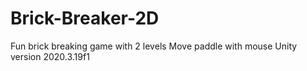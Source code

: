 # Brick-Breaker-2D
  Fun brick breaking game with 2 levels
  Move paddle with mouse
  Unity version 2020.3.19f1
  
